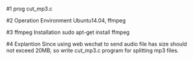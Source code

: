 #1 prog
cut_mp3.c

#2 Operation Environment
Ubuntu14.04, ffmpeg

#3 ffmpeg Installation
sudo apt-get install ffmpeg

#4 Explantion
Since using web wechat to send audio file has size should not exceed 20MB, 
so write cut_mp3.c program for splitting mp3 files.

